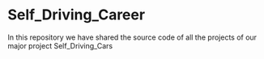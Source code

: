 # Self_Driving_Career
In this repository we have shared the source code of all the projects of our major project Self_Driving_Cars
